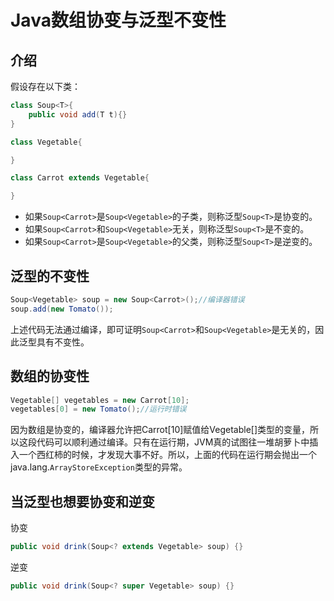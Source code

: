 # Java数组协变与泛型不变性

## 介绍
假设存在以下类：
```java
class Soup<T>{
    public void add(T t){}
}

class Vegetable{

}

class Carrot extends Vegetable{

}
```
- 如果`Soup<Carrot>`是`Soup<Vegetable>`的子类，则称泛型`Soup<T>`是协变的。
- 如果`Soup<Carrot>`和`Soup<Vegetable>`无关，则称泛型`Soup<T>`是不变的。
- 如果`Soup<Carrot>`是`Soup<Vegetable>`的父类，则称泛型`Soup<T>`是逆变的。

## 泛型的不变性
```java
Soup<Vegetable> soup = new Soup<Carrot>();//编译器错误
soup.add(new Tomato());
```
上述代码无法通过编译，即可证明`Soup<Carrot>`和`Soup<Vegetable>`是无关的，因此泛型具有不变性。

## 数组的协变性
```java
Vegetable[] vegetables = new Carrot[10];
vegetables[0] = new Tomato();//运行时错误
```
因为数组是协变的，编译器允许把Carrot[10]赋值给Vegetable[]类型的变量，所以这段代码可以顺利通过编译。只有在运行期，JVM真的试图往一堆胡萝卜中插入一个西红柿的时候，才发现大事不好。所以，上面的代码在运行期会抛出一个java.lang.`ArrayStoreException`类型的异常。

## 当泛型也想要协变和逆变
协变
```java
public void drink(Soup<? extends Vegetable> soup) {}
```

逆变
```java
public void drink(Soup<? super Vegetable> soup) {}
```